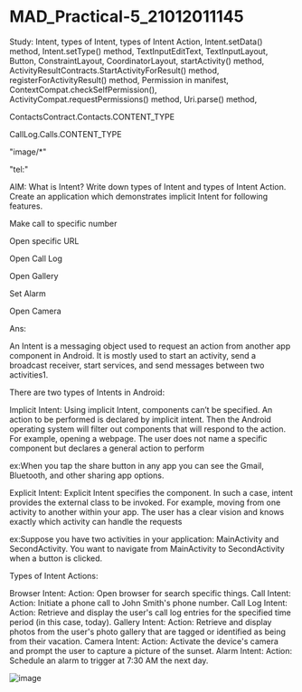# MAD_Practical-5_21012011145

Study: Intent, types of Intent, types of Intent Action, Intent.setData() method, Intent.setType() method, TextInputEditText, TextInputLayout, Button, ConstraintLayout, CoordinatorLayout, startActivity() method, ActivityResultContracts.StartActivityForResult() method, registerForActivityResult() method, Permission in manifest, ContextCompat.checkSelfPermission(), ActivityCompat.requestPermissions() method, Uri.parse() method,

ContactsContract.Contacts.CONTENT_TYPE

CallLog.Calls.CONTENT_TYPE

"image/*"

"tel:"

AIM: What is Intent? Write down types of Intent and types of Intent Action. Create an application which demonstrates implicit Intent for following features.

Make call to specific number

Open specific URL

Open Call Log

Open Gallery

Set Alarm

Open Camera

Ans:

An Intent is a messaging object used to request an action from another app component in Android. It is mostly used to start an activity, send a broadcast receiver, start services, and send messages between two activities1.

There are two types of Intents in Android:

Implicit Intent: Using implicit Intent, components can’t be specified. An action to be performed is declared by implicit intent. Then the Android operating system will filter out components that will respond to the action. For example, opening a webpage. The user does not name a specific component but declares a general action to perform

ex:When you tap the share button in any app you can see the Gmail, Bluetooth, and other sharing app options.

Explicit Intent: Explicit Intent specifies the component. In such a case, intent provides the external class to be invoked. For example, moving from one activity to another within your app. The user has a clear vision and knows exactly which activity can handle the requests

ex:Suppose you have two activities in your application: MainActivity and SecondActivity. You want to navigate from MainActivity to SecondActivity when a button is clicked.

Types of Intent Actions:

Browser Intent: Action: Open browser for search specific things.
Call Intent: Action: Initiate a phone call to John Smith's phone number.
Call Log Intent: Action: Retrieve and display the user's call log entries for the specified time period (in this case, today).
Gallery Intent: Action: Retrieve and display photos from the user's photo gallery that are tagged or identified as being from their vacation.
Camera Intent: Action: Activate the device's camera and prompt the user to capture a picture of the sunset.
Alarm Intent: Action: Schedule an alarm to trigger at 7:30 AM the next day.

![image](https://github.com/Rohan3429/MAD_Practical-5_21012011103/assets/98172369/5a73f4ae-5b95-4426-b6e4-42641e195bb3)
